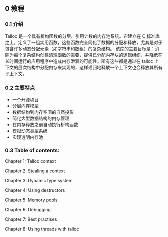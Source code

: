 ## 0 教程

### 0.1 介绍

Talloc 是一个具有析构函数的分层、引用计数的内存池系统。它建立在 C 标准库之上，定义了一组实用函数，这些函数完全简化了数据的分配和释放，尤其是对于包含许多动态分配元素（如字符串和数组）的复杂结构。
该库的主要目标是：消除为每个复杂结构创建清理函数的需要，提供已分配内存块的逻辑组织，并降低在长时间运行的应用程序中造成内存泄漏的可能性。所有这些都是通过在 talloc 上下文的层次结构中分配内存来实现的，这样递归地释放一个上下文也会释放其所有子上下文。

### 0.2 主要特点

- 一个开源项目
- 分层内存模型
- 数据结构到内存空间的自然投影
- 简化大型数据结构的内存管理
- 在内存释放之前自动执行析构函数
- 模拟动态类型系统
- 实现透明内存池

### 0.3 Table of contents:

Chapter 1: Talloc context

Chapter 2: Stealing a context

Chapter 3: Dynamic type system

Chapter 4: Using destructors

Chapter 5: Memory pools

Chapter 6: Debugging

Chapter 7: Best practises

Chapter 8: Using threads with talloc